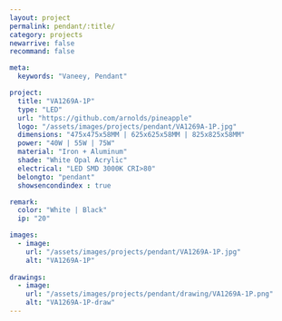 ```yaml
---
layout: project
permalink: pendant/:title/
category: projects
newarrive: false
recommand: false

meta:
  keywords: "Vaneey, Pendant"

project:
  title: "VA1269A-1P"
  type: "LED"
  url: "https://github.com/arnolds/pineapple"
  logo: "/assets/images/projects/pendant/VA1269A-1P.jpg"
  dimensions: "475x475x58MM | 625x625x58MM | 825x825x58MM"
  power: "40W | 55W | 75W"
  material: "Iron + Aluminum"
  shade: "White Opal Acrylic"
  electrical: "LED SMD 3000K CRI>80"
  belongto: "pendant"
  showsencondindex : true

remark:
  color: "White | Black"
  ip: "20"

images:
  - image:
    url: "/assets/images/projects/pendant/VA1269A-1P.jpg"
    alt: "VA1269A-1P"
    
drawings:
  - image:
    url: "/assets/images/projects/pendant/drawing/VA1269A-1P.png"
    alt: "VA1269A-1P-draw"
---
```

